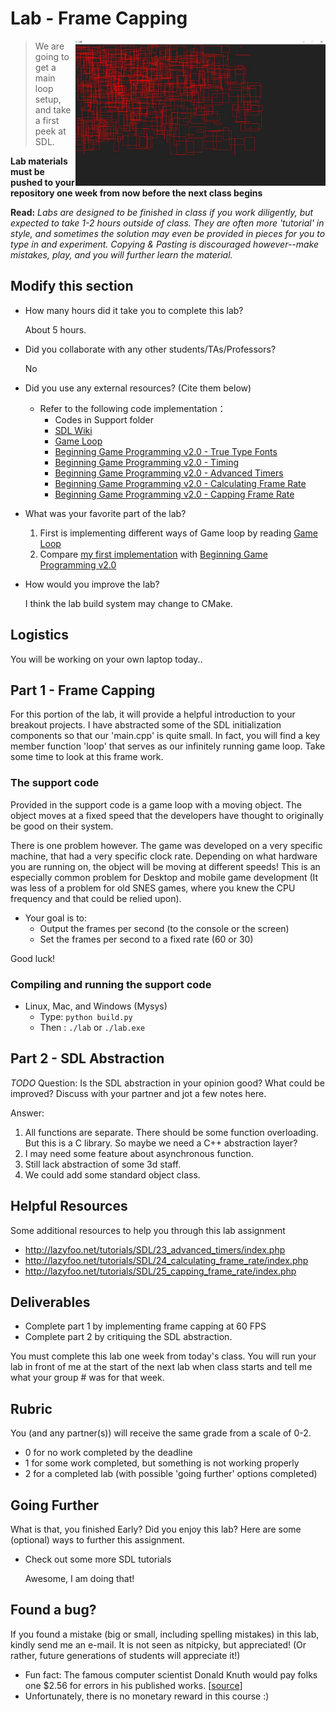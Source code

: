 # Lab - Frame Capping

<img align="right" width="400px" src="./media/rectangles.JPG">

> We are going to get a main loop setup, and take a first peek at SDL.

**Lab materials must be pushed to your repository one week from now before the next class begins**

**Read:** *Labs are designed to be finished in class if you work diligently, but expected to take 1-2 hours outside of class. They are often more 'tutorial' in style, and sometimes the solution may even be provided in pieces for you to type in and experiment. Copying & Pasting is discouraged however--make mistakes, play, and you will further learn the material.*

## Modify this section

- How many hours did it take you to complete this lab?
  
  About 5 hours.
 
- Did you collaborate with any other students/TAs/Professors?
  
  No

- Did you use any external resources? (Cite them below)
  - Refer to the following code implementation：
    - Codes in Support folder
    - [SDL Wiki](https://wiki.libsdl.org/)
    - [Game Loop](https://gameprogrammingpatterns.com/game-loop.html)
    - [Beginning Game Programming v2.0 - True Type Fonts](http://lazyfoo.net/tutorials/SDL/16_true_type_fonts/index.php)
    - [Beginning Game Programming v2.0 - Timing](https://lazyfoo.net/tutorials/SDL/22_timing/index.php)
    - [Beginning Game Programming v2.0 - Advanced Timers](http://lazyfoo.net/tutorials/SDL/23_advanced_timers/index.php)
    - [Beginning Game Programming v2.0 - Calculating Frame Rate
  ](http://lazyfoo.net/tutorials/SDL/24_calculating_frame_rate/index.php)
    - [Beginning Game Programming v2.0 - Capping Frame Rate](http://lazyfoo.net/tutorials/SDL/25_capping_frame_rate/index.php)

- What was your favorite part of the lab?

  1. First is implementing different ways of Game loop by reading [Game Loop](https://gameprogrammingpatterns.com/game-loop.html)
  2. Compare [my first implementation](https://github.com/Spring21BuildingGameEngines/monorepo-Taowyoo/tree/lab01_v1) with [Beginning Game Programming v2.0](http://lazyfoo.net/tutorials/SDL)

- How would you improve the lab?

  I think the lab build system may change to CMake.

## Logistics

You will be working on your own laptop today..

## Part 1 - Frame Capping

For this portion of the lab, it will provide a helpful introduction to your breakout projects. I have abstracted some of the SDL initialization components so that our 'main.cpp' is quite small. In fact, you will find a key member function 'loop' that serves as our infinitely running game loop. Take some time to look at this frame work.


### The support code

Provided in the support code is a game loop with a moving object. The object moves at a fixed speed that the developers have thought to originally be good on their system.

There is one problem however. The game was developed on a very specific machine, that had a very specific clock rate. Depending on what hardware you are running on, the object will be moving at different speeds! This is an especially common problem for Desktop and mobile game development (It was less of a problem for old SNES games, where you knew the CPU frequency and that could be relied upon).

* Your goal is to:
  * Output the frames per second (to the console or the screen)
  * Set the frames per second to a fixed rate (60 or 30)
  
Good luck!

### Compiling and running the support code

* Linux, Mac, and Windows (Mysys)
  * Type: `python build.py`
  * Then : `./lab` or `./lab.exe`
  
## Part 2 - SDL Abstraction

*TODO* Question: Is the SDL abstraction in your opinion good? What could be improved? Discuss with your partner and jot a few notes here.

Answer: 

1. All functions are separate. There should be some function overloading. But this is a C library. So maybe we need a C++ abstraction layer?  
2. I may need some feature about asynchronous function.
3. Still lack abstraction of some 3d staff.
4. We could add some standard object class.


## Helpful Resources

Some additional resources to help you through this lab assignment

- http://lazyfoo.net/tutorials/SDL/23_advanced_timers/index.php
- http://lazyfoo.net/tutorials/SDL/24_calculating_frame_rate/index.php
- http://lazyfoo.net/tutorials/SDL/25_capping_frame_rate/index.php

## Deliverables

- Complete part 1 by implementing frame capping at 60 FPS
- Complete part 2 by critiquing the SDL abstraction.

You must complete this lab one week from today's class. You will run your lab in front of me at the start of the next lab when class starts and tell me what your group # was for that week.

## Rubric

You (and any partner(s)) will receive the same grade from a scale of 0-2.

- 0 for no work completed by the deadline
- 1 for some work completed, but something is not working properly
- 2 for a completed lab (with possible 'going further' options completed)

## Going Further

What is that, you finished Early? Did you enjoy this lab? Here are some (optional) ways to further this assignment.

- Check out some more SDL tutorials

  Awesome, I am doing that!

## Found a bug?

If you found a mistake (big or small, including spelling mistakes) in this lab, kindly send me an e-mail. It is not seen as nitpicky, but appreciated! (Or rather, future generations of students will appreciate it!)

- Fun fact: The famous computer scientist Donald Knuth would pay folks one $2.56 for errors in his published works. [[source](https://en.wikipedia.org/wiki/Knuth_reward_check)]
- Unfortunately, there is no monetary reward in this course :)